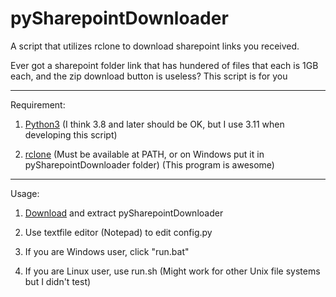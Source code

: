 # pySharepointDownloader

A script that utilizes rclone to download sharepoint links you received.

Ever got a sharepoint folder link that has hundered of files that each is 1GB each, and the zip download button is useless? This script is for you

---

Requirement:

1. [Python3](https://www.python.org/downloads/) (I think 3.8 and later should be OK, but I use 3.11 when developing this script)

2. [rclone](https://rclone.org/) (Must be available at PATH, or on Windows put it in pySharepointDownloader folder) (This program is awesome)

---

Usage:

1. [Download](https://github.com/axzxc1236/pySharepointDownloader/archive/refs/heads/main.zip) and extract pySharepointDownloader

2. Use textfile editor (Notepad) to edit config.py

3. If you are Windows user, click "run.bat"

4. If you are Linux user, use run.sh (Might work for other Unix file systems but I didn't test)

